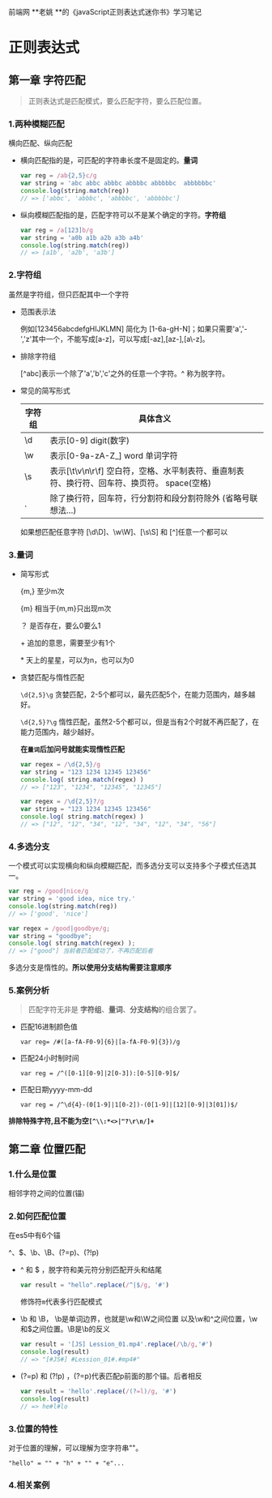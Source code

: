 前端网 **老姚 **的《javaScript正则表达式迷你书》学习笔记



# 正则表达式



## 第一章 字符匹配

>  正则表达式是匹配模式，要么匹配字符，要么匹配位置。



### 1.两种模糊匹配

横向匹配、纵向匹配

- 横向匹配指的是，可匹配的字符串长度不是固定的。**量词**

  ```javascript
  var reg = /ab{2,5}c/g
  var string = 'abc abbc abbbc abbbbc abbbbbc  abbbbbbc'
  console.log(string.match(reg))
  // => ['abbc', 'abbbc', 'abbbbc', 'abbbbbc']
  ```

- 纵向模糊匹配指的是，匹配字符可以不是某个确定的字符。**字符组**

  ```javascript
  var reg = /a[123]b/g
  var string = 'a0b a1b a2b a3b a4b'
  console.log(string.match(reg))
  // => [a1b', 'a2b', 'a3b']
  ```



### 2.字符组

虽然是字符组，但只匹配其中一个字符

- 范围表示法

  例如[123456abcdefgHIJKLMN] 简化为 [1-6a-gH-N]；如果只需要'a','-','z'其中一个，不能写成[a-z]，可以写成[-az],[az-],[a\\-z]。

- 排除字符组

  [^abc]表示一个除了'a','b','c'之外的任意一个字符。^ 称为脱字符。

- 常见的简写形式

  | 字符组  | 具体含义                                     |
  | ---- | ---------------------------------------- |
  | \d   | 表示[0-9] digit(数字)                        |
  | \w   | 表示[0-9a-zA-Z_] word 单词字符                 |
  | \s   | 表示[\t\v\n\r\f] 空白符，空格、水平制表符、垂直制表符、换行符、回车符、换页符。 space(空格) |
  | .    | 除了换行符，回车符，行分割符和段分割符除外  (省略号联想法…)         |

  如果想匹配任意字符 [\d\D]、\w\W]、[\s\S] 和 [^]任意一个都可以



### 3.量词

- 简写形式

  {m,} 至少m次

  {m} 相当于{m,m}只出现m次

  ？ 是否存在，要么0要么1

  \+  追加的意思，需要至少有1个

  \*   天上的星星，可以为n，也可以为0 

- 贪婪匹配与惰性匹配

  `\d{2,5}\g` 贪婪匹配，2-5个都可以，最先匹配5个，在能力范围内，越多越好。

  `\d{2,5}?\g` 惰性匹配，虽然2-5个都可以，但是当有2个时就不再匹配了，在能力范围内，越少越好。

  **在`量词`后加问号就能实现惰性匹配**

  ```javascript
  var regex = /\d{2,5}/g
  var string = "123 1234 12345 123456"
  console.log( string.match(regex) )
  // => ["123", "1234", "12345", "12345"]

  var regex = /\d{2,5}?/g
  var string = "123 1234 12345 123456"
  console.log( string.match(regex) )
  // => ["12", "12", "34", "12", "34", "12", "34", "56"]
  ```



### 4.多选分支

一个模式可以实现横向和纵向模糊匹配，而多选分支可以支持多个子模式任选其一。

```javascript
var reg = /good|nice/g
var string = 'good idea, nice try.'
console.log(string.match(reg))
// => ['good', 'nice']

var regex = /good|goodbye/g;
var string = "goodbye";
console.log( string.match(regex) );
// => ["good"] 当前者匹配成功了，不再匹配后者
```

多选分支是惰性的。**所以使用分支结构需要注意顺序**



### 5.案例分析

> 匹配字符无非是 **字符组**、**量词**、**分支结构**的组合罢了。

- 匹配16进制颜色值

  `var reg= /#([a-fA-F0-9]{6}|[a-fA-F0-9]{3})/g`

- 匹配24小时制时间

  `var reg = /^([0-1][0-9]|2[0-3]):[0-5][0-9]$/`

- 匹配日期yyyy-mm-dd

  `var reg = /^\d{4}-(0[1-9]|1[0-2])-(0[1-9]|[12][0-9]|3[01])$/`

**排除特殊字符,且不能为空`[^\\:*<>|"?\r\n/]+`**



## 第二章 位置匹配 

### 1.什么是位置

相邻字符之间的位置(锚)



### 2.如何匹配位置

在es5中有6个锚

^、$、\b、\B、(?=p)、(?!p)

- ^ 和 $ ，脱字符和美元符分别匹配开头和结尾

  ```javascript
  var result = "hello".replace(/^|$/g, '#')
  ```

  修饰符`m`代表多行匹配模式

- \b 和 \B， \b是单词边界，也就是\w和\W之间位置 以及\w和^之间位置，\w和$之间位置。\B是\b的反义

  ```javascript
  var result = '[JS] Lession_01.mp4'.replace(/\b/g,'#')
  console.log(result)
  // => "[#JS#] #Lession_01#.#mp4#"
  ```

- (?=p)  和  (?!p) ，(?=p)代表匹配p前面的那个锚。后者相反

  ```javascript
  var result = 'hello'.replace(/(?=l)/g, '#')
  console.log(result)
  // => he#l#lo
  ```



### 3.位置的特性

对于位置的理解，可以理解为空字符串""。

```
"hello" = "" + "h" + "" + "e"...
```



### 4.相关案例



